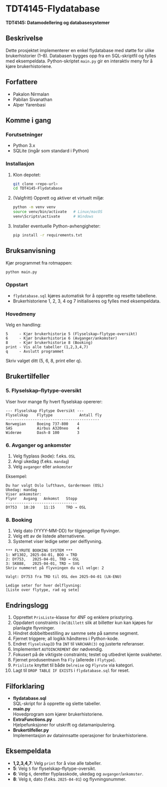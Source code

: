 # TDT4145-Flydatabase

**TDT4145: Datamodellering og databasesystemer**

## Beskrivelse

Dette prosjektet implementerer en enkel flydatabase med støtte for ulike brukerhistorier (1–8). Databasen bygges opp fra en SQL-skriptfil og fylles med eksempeldata. Python-skriptet `main.py` gir en interaktiv meny for å kjøre brukerhistoriene.

## Forfattere

- Pakalon Nirmalan
- Pabilan Sivanathan
- Alper Yarenbasi

## Komme i gang

### Forutsetninger

- Python 3.x  
- SQLite (ingår som standard i Python)

### Installasjon

1. Klon depotet:
   ```bash
   git clone <repo-url>
   cd TDT4145-Flydatabase
   ```
2. (Valgfritt) Opprett og aktiver et virtuelt miljø:
   ```bash
   python -m venv venv
   source venv/bin/activate   # Linux/macOS
   venv\Scripts\activate      # Windows
   ```
3. Installer eventuelle Python-avhengigheter:
   ```bash
   pip install -r requirements.txt
   ```

## Bruksanvisning

Kjør programmet fra rotmappen:

```bash
python main.py
```

### Oppstart

- `flydatabase.sql` kjøres automatisk for å opprette og resette tabellene.  
- Brukerhistoriene 1, 2, 3, 4 og 7 initialiseres og fylles med eksempeldata.

### Hovedmeny

Velg en handling:

```
5     - Kjør brukerhistorie 5 (Flyselskap–flytype-oversikt)
6     - Kjør brukerhistorie 6 (Avganger/ankomster)
8     - Kjør brukerhistorie 8 (Booking)
print - Vis alle tabeller (1,2,3,4,7)
q     - Avslutt programmet
```

Skriv valget ditt (5, 6, 8, print eller q).

## Brukertilfeller

### 5. Flyselskap–flytype-oversikt

Viser hvor mange fly hvert flyselskap opererer:

```text
--- Flyselskap Flytype Oversikt ---
Flyselskap    Flytype            Antall fly
------------------------------------------
Norwegian     Boeing 737-800    4
SAS           Airbus A320neo    4
Widerøe       Dash-8 100        3
```

### 6. Avganger og ankomster

1. Velg flyplass (kode): f.eks. `OSL`  
2. Angi ukedag (f.eks. `mandag`)  
3. Velg `avganger` eller `ankomster`

Eksempel:
```text
Du har valgt Oslo lufthavn, Gardermoen (OSL)
Ukedag: mandag
Viser ankomster:
Flynr   Avgang   Ankomst   Stopp
--------------------------------
DY753   10:20    11:15     TRD → OSL
```

### 8. Booking

1. Velg dato (YYYY-MM-DD) for tilgjengelige flyvinger.  
2. Velg ett av de listede alternativene.  
3. Systemet viser ledige seter per delflyvning.

```text
*** FLYRUTE BOOKING SYSTEM ***
1: WF1302, 2025-04-01, BOO → TRD
2: DY753,   2025-04-01, TRD → OSL
3: SK888,   2025-04-01, TRD → SVG
Skriv nummeret på flyvningen du vil velge: 2

Valgt: DY753 fra TRD til OSL den 2025-04-01 (LN-ENU)

Ledige seter for hver delflyvning:
[Liste over flytype, rad og sete]
```

## Endringslogg

1. Opprettet `PrisListe`-klasse for 4NF og enklere prisstyring.  
2. Oppdatert constraints i `DelBillett` slik at billetter kun kan kjøpes for planlagte flyvninger.  
3. Hindret dobbeltbestilling av samme sete på samme segment.  
4. Fjernet triggere; all logikk håndteres i Python-kode.  
5. Endret `flyselskapID` fra `INT` til `VARCHAR(3)` og justerte referanser.  
6. Implementert `AUTOINCREMENT` der nødvendig.  
7. Fokusert på de viktigste constraints; testet og utbedret kjente svakheter.  
8. Fjernet produsentnavn fra `Fly` (allerede i `Flytype`).  
9. `Prisliste` knyttet til både `Delreise` og `Flyrute` via kategori.  
10. Lagt til `DROP TABLE IF EXISTS` i `flydatabase.sql` for reset.

## Filforklaring

- **flydatabase.sql**  
  SQL-skript for å opprette og slette tabeller.  
- **main.py**  
  Hovedprogram som kjører brukerhistoriene.  
- **ExtraFunctions.py**  
  Hjelpefunksjoner for utskrift og datamanipulering.  
- **Brukertilfeller.py**  
  Implementasjon av datainnsatte operasjoner for brukerhistoriene.

## Eksempeldata

- **1,2,3,4,7**: Velg `print` for å vise alle tabeller.  
- **5**: Velg `5` for flyselskap–flytype-oversikt.  
- **6**: Velg `6`, deretter flyplasskode, ukedag og `avganger`/`ankomster`.  
- **8**: Velg `8`, dato (f.eks. `2025-04-01`) og flyvningsnummer.

